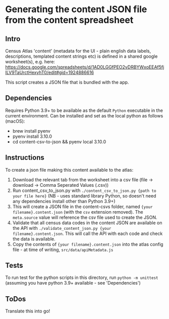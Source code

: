 
# Generating the content JSON file from the content spreadsheet

## Intro

Census Atlas 'content' (metadata for the UI - plain english data labels, descriptions, templated content strings etc) is defined in a shared google worksheet(s), e.g. here: https://docs.google.com/spreadsheets/d/1AD0LGGfPEO2vDRBYWxoEEAf5fjILV9TaUrctHexyhT0/edit#gid=1924886616

This script creates a JSON file that is bundled with the app.

## Dependencies

Requires Python 3.9+ to be available as the default `Python` executable in the current environment. Can be installed and set as the local python as follows (macOS):

- brew install pyenv
- pyenv install 3.10.0
- cd content-csv-to-json && pyenv local 3.10.0

## Instructions

To create a json file making this content available to the atlas:

1. Download the relevant tab from the worksheet into a csv file (file -> download -> Comma Seperated Values (.csv))
2. Run content_csv_to_json.py with `./content_csv_to_json.py {path to your file here}` (NB - uses standard library Python, so doesn't need any dependencies install other than Python 3.9+)
3. This will create a JSON file in the content-csvs folder, named `{your filename}.content.json` (with the `csv` extension removed). The `meta.source` value will reference the csv file used to create the JSON.
4. Validate that all census data codes in the content JSON are available on the API with `./validate_content_json.py {your filename}.content.json`. This will call the API with each code and check the data is available.
5. Copy the contents of `{your filename}.content.json` into the atlas config file - at time of writing, `src/data/apiMetadata.js`

## Tests

To run test for the python scripts in this directory, run `python -m unittest` (assuming you have python 3.9+ available - see 'Dependencies')

## ToDos

Translate this into go!
